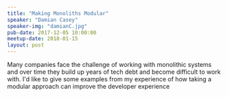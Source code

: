 ```yaml
---
title: "Making Monoliths Modular"
speaker: "Damian Casey"
speaker-img: "damianC.jpg"
pub-date: 2017-12-05 10:00:00
meetup-date: 2018-01-15
layout: post
---
```


Many companies face the challenge of working with monolithic systems and over time they build up years of tech debt and become difficult to work with.
I'd like to give some examples from my experience of how taking a modular approach can improve the developer experience
